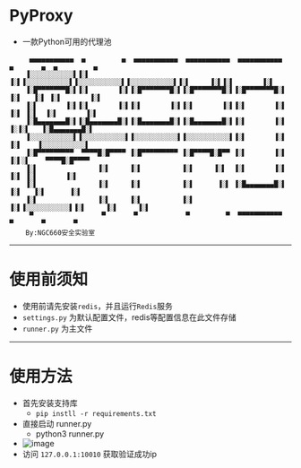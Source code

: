 # PyProxy
- 一款Python可用的代理池

```
     ▄▄▄▄▄▄▄▄▄▄▄  ▄         ▄  ▄▄▄▄▄▄▄▄▄▄▄  ▄▄▄▄▄▄▄▄▄▄▄  ▄▄▄▄▄▄▄▄▄▄▄  ▄       ▄  ▄         ▄
    ▐░░░░░░░░░░░▌▐░▌       ▐░▌▐░░░░░░░░░░░▌▐░░░░░░░░░░░▌▐░░░░░░░░░░░▌▐░▌     ▐░▌▐░▌       ▐░▌
    ▐░█▀▀▀▀▀▀▀█░▌▐░▌       ▐░▌▐░█▀▀▀▀▀▀▀█░▌▐░█▀▀▀▀▀▀▀█░▌▐░█▀▀▀▀▀▀▀█░▌ ▐░▌   ▐░▌ ▐░▌       ▐░▌
    ▐░▌       ▐░▌▐░▌       ▐░▌▐░▌       ▐░▌▐░▌       ▐░▌▐░▌       ▐░▌  ▐░▌ ▐░▌  ▐░▌       ▐░▌
    ▐░█▄▄▄▄▄▄▄█░▌▐░█▄▄▄▄▄▄▄█░▌▐░█▄▄▄▄▄▄▄█░▌▐░█▄▄▄▄▄▄▄█░▌▐░▌       ▐░▌   ▐░▐░▌   ▐░█▄▄▄▄▄▄▄█░▌
    ▐░░░░░░░░░░░▌▐░░░░░░░░░░░▌▐░░░░░░░░░░░▌▐░░░░░░░░░░░▌▐░▌       ▐░▌    ▐░▌    ▐░░░░░░░░░░░▌
    ▐░█▀▀▀▀▀▀▀▀▀  ▀▀▀▀█░█▀▀▀▀ ▐░█▀▀▀▀▀▀▀▀▀ ▐░█▀▀▀▀█░█▀▀ ▐░▌       ▐░▌   ▐░▌░▌    ▀▀▀▀█░█▀▀▀▀
    ▐░▌               ▐░▌     ▐░▌          ▐░▌     ▐░▌  ▐░▌       ▐░▌  ▐░▌ ▐░▌       ▐░▌
    ▐░▌               ▐░▌     ▐░▌          ▐░▌      ▐░▌ ▐░█▄▄▄▄▄▄▄█░▌ ▐░▌   ▐░▌      ▐░▌
    ▐░▌               ▐░▌     ▐░▌          ▐░▌       ▐░▌▐░░░░░░░░░░░▌▐░▌     ▐░▌     ▐░▌
     ▀                 ▀       ▀            ▀         ▀  ▀▀▀▀▀▀▀▀▀▀▀  ▀       ▀       ▀
    By:NGC660安全实验室
```

---

# 使用前须知
+ 使用前请先安装`redis`，并且运行`Redis`服务
+ `settings.py` 为默认配置文件，redis等配置信息在此文件存储
+ `runner.py` 为主文件

---

# 使用方法
- 首先安装支持库
  - `pip instll -r requirements.txt`
- 直接启动 runner.py
  - python3 runner.py
- ![image](https://user-images.githubusercontent.com/52269948/185779097-af14949f-5d3c-4936-9f5b-95beb27bad27.png)
- 访问 `127.0.0.1:10010` 获取验证成功ip
